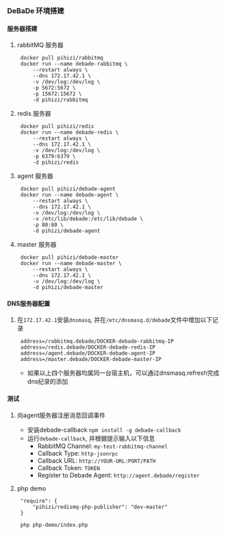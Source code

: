 ### DeBaDe 环境搭建

#### 服务器搭建

1. rabbitMQ 服务器

        docker pull pihizi/rabbitmq
        docker run --name debade-rabbitmq \
            --restart always \
            --dns 172.17.42.1 \
            -v /dev/log:/dev/log \
            -p 5672:5672 \
            -p 15672:15672 \
            -d pihizi/rabbitmq

2. redis 服务器

        docker pull pihizi/redis
        docker run --name debade-redis \
            --restart always \
            --dns 172.17.42.1 \
            -v /dev/log:/dev/log \
            -p 6379:6379 \
            -d pihizi/redis

3. agent 服务器

        docker pull pihizi/debade-agent
        docker run --name debade-agent \
            --restart always \
            --dns 172.17.42.1 \
            -v /dev/log:/dev/log \
            -v /etc/lib/debade:/etc/lib/debade \
            -p 80:80 \
            -d pihizi/debade-agent

4. master 服务器

        docker pull pihizi/debade-master
        docker run --name debade-master \
            --restart always \
            --dns 172.17.42.1 \
            -v /dev/log:/dev/log \
            -d pihizi/debade-master

#### DNS服务器配置

1. 在`172.17.42.1`安装`dnsmasq`, 并在`/etc/dnsmasq.d/debade`文件中增加以下记录

        address=/rabbitmq.debade/DOCKER-debade-rabbitmq-IP
        address=/redis.debade/DOCKER-debade-redis-IP
        address=/agent.debade/DOCKER-debade-agent-IP
        address=/master.debade/DOCKER-debade-master-IP

    * 如果以上四个服务器均属同一台宿主机，可以通过dnsmasq.refresh完成dns纪录的添加

#### 测试

1. 向agent服务器注册消息回调事件
    * 安装debade-callback `npm install -g debade-callback`
    * 运行`debade-callback`, 并根据提示输入以下信息
        * RabbitMQ Channel: `my-test-rabbitmq-channel`
        * Callback Type: `http-jsonrpc`
        * Callback URL: `http://YOUR-URL:PORT/PATH`
        * Callback Token: `TOKEN`
        * Register to Debade Agent: `http://agent.debade/register`

2. php demo

        "require": {
            "pihizi/redismq-php-publisher": "dev-master"
        }

        php php-demo/index.php

